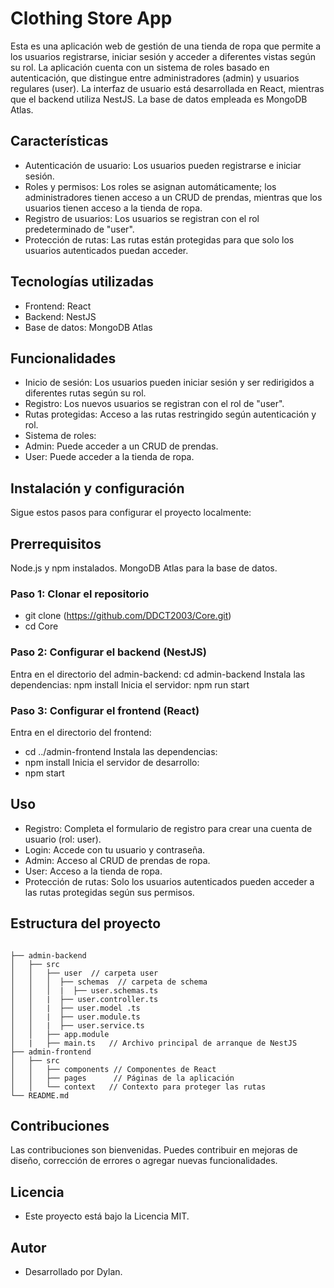 # Clothing Store App
Esta es una aplicación web de gestión de una tienda de ropa que permite a los usuarios registrarse, iniciar sesión y acceder a diferentes vistas según su rol. La aplicación cuenta con un sistema de roles basado en autenticación, que distingue entre administradores (admin) y usuarios regulares (user). La interfaz de usuario está desarrollada en React, mientras que el backend utiliza NestJS. La base de datos empleada es MongoDB Atlas.

## Características
- Autenticación de usuario: Los usuarios pueden registrarse e iniciar sesión.
- Roles y permisos: Los roles se asignan automáticamente; los administradores tienen acceso a un CRUD de prendas, mientras que los usuarios tienen acceso a la tienda de ropa.
- Registro de usuarios: Los usuarios se registran con el rol predeterminado de "user".
- Protección de rutas: Las rutas están protegidas para que solo los usuarios autenticados puedan acceder.

## Tecnologías utilizadas
- Frontend: React
- Backend: NestJS
- Base de datos: MongoDB Atlas

## Funcionalidades
- Inicio de sesión: Los usuarios pueden iniciar sesión y ser redirigidos a diferentes rutas según su rol.
- Registro: Los nuevos usuarios se registran con el rol de "user".
- Rutas protegidas: Acceso a las rutas restringido según autenticación y rol.
- Sistema de roles:
 - Admin: Puede acceder a un CRUD de prendas.
 - User: Puede acceder a la tienda de ropa.

## Instalación y configuración
Sigue estos pasos para configurar el proyecto localmente:

## Prerrequisitos
Node.js y npm instalados.
MongoDB Atlas para la base de datos.

### Paso 1: Clonar el repositorio
- git clone (https://github.com/DDCT2003/Core.git)
- cd Core

### Paso 2: Configurar el backend (NestJS)
Entra en el directorio del admin-backend:
cd admin-backend
Instala las dependencias:
npm install
Inicia el servidor:
npm run start

### Paso 3: Configurar el frontend (React)
Entra en el directorio del frontend:
- cd ../admin-frontend
Instala las dependencias:
- npm install
Inicia el servidor de desarrollo:
- npm start

## Uso
- Registro: Completa el formulario de registro para crear una cuenta de usuario (rol: user).
- Login: Accede con tu usuario y contraseña.
- Admin: Acceso al CRUD de prendas de ropa.
- User: Acceso a la tienda de ropa.
- Protección de rutas: Solo los usuarios autenticados pueden acceder a las rutas protegidas según sus permisos.


## Estructura del proyecto

```

├── admin-backend
│   ├── src
│   │   ├── user  // carpeta user
│   │   │  ├── schemas  // carpeta de schema
│   │   │  |  ├── user.schemas.ts  
│   │   |  ├── user.controller.ts
│   │   |  ├── user.model .ts
│   │   |  ├── user.module.ts
│   │   |  ├── user.service.ts
│   │   ├── app.module 
│   |   ├── main.ts   // Archivo principal de arranque de NestJS
├── admin-frontend
│   ├── src
│   │   ├── components // Componentes de React
│   │   ├── pages      // Páginas de la aplicación
│   │   └── context   // Contexto para proteger las rutas
└── README.md
```

## Contribuciones
Las contribuciones son bienvenidas. Puedes contribuir en mejoras de diseño, corrección de errores o agregar nuevas funcionalidades.

## Licencia
- Este proyecto está bajo la Licencia MIT.

## Autor
- Desarrollado por Dylan.


